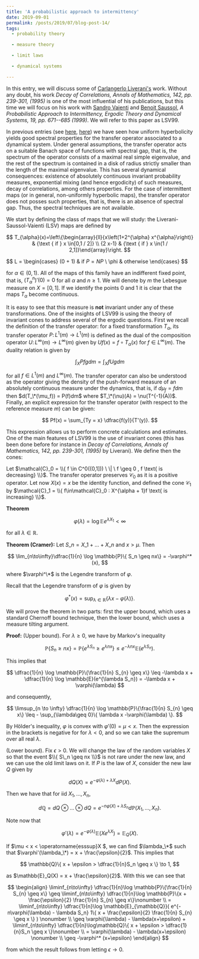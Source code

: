 ```yaml
---
title: 'A probabilistic approach to intermittency'
date: 2019-09-01
permalink: /posts/2019/07/blog-post-14/
tags:
  - probability theory

  - measure theory

  - limit laws

  - dynamical systems

---
```


In this entry, we will discuss some of [Carlangerlo Liverani's](https://www.mat.uniroma2.it/~liverani/) work. Without any doubt, his work *Decay of Correlations, Annals of Mathematics, 142, pp. 239-301, (1995)* is one of the most influential of his publications, but this time we will focus on his work with [Sandro Vaienti](http://www.cpt.univ-mrs.fr/~vaienti/) and [Benoit Saussol](http://www.math.univ-brest.fr/perso/benoit.saussol/), *A Probabilistic Approach to Intermittency, Ergodic Theory and Dynamical Systems, 19, pp. 671--685 (1999)*. We will refer to this paper as LSV99.

In previous entries (see [here](posts/2019/05/blog-post-5/]), [here](posts/2019/05/blog-post-8/])) we have seen how uniform hyperbolicity yields good spectral properties for the transfer operator associated to a dynamical system. Under general assumptions, the transfer operator acts on a suitable Banach space of functions with spectral gap, that is, the spectrum of the operator consists of a maximal real simple eigenvalue, and the rest of the spectrum is contained in a disk of radius strictly smaller than the length of the maximal eigenvalue. This has several dynamical consequences: existence of absolutely continuous invariant probability measures, exponential mixing (and hence ergodicity) of such measures, decay of correlations, among others properties. For the case of intermittent maps (or in general, non-uniformly hyperbolic maps), the transfer operator does not posses such properties, that is, there is an absence of spectral gap. Thus, the spectral techniques are not available.

We start by defining the class of maps that we will study: the Liverani-Saussol-Vaienti (LSV) maps are defined by

$$
T_{\alpha}(x)=\left\{\begin{array}{ll}{x\left(1+2^{\alpha} x^{\alpha}\right)} & {\text { if } x \in[0,1 / 2]} \\ {2 x-1} & {\text { if } x \in(1 / 2,1]}\end{array}\right.
$$

$$
L =
  \begin{cases}
    (0 + 1) & if $P = \mathit{NP}$ \\
    \phi        & otherwise
  \end{cases}
$$

for $\alpha\in (0,1)$. All of the maps of this family have an indifferent fixed point, that is, $(T^n_\alpha)'(0) = 0$ for all $\alpha$ and $n\geq 1$. We will denote by $m$ the Lebesgue measure on $X = [0,1]$. If we identify the points $0$ and $1$ it is clear that the maps $T_\alpha$ become continuous.

It is easy to see that this measure is **not** invariant under any of these transformations. One of the insights of LSV99 is using the theory of invariant cones to address several of the ergodic questions. First we recall the definition of the transfer operator: for a fixed transformation $T_\alpha$, its transfer operator $P\colon L^1(m)\to L^1(m)$ is defined as the dual of the composition operator $U\colon L^\infty(m)\to L^\infty(m)$ given by $Uf(x) = f\circ T_\alpha(x)$ for $f\in L^\infty(m)$. The duality relation is given by

$$
\int_X Pf g dm = \int_X f Ug dm
$$

for all $f\in L^1(m)$ and $L^\infty(m)$. The transfer operator can also be understood as the operator giving the density of the push-forward measure of an absolutely continuous measure under the dynamics, that is, if $d\mu_f = f dm$ then $d(T_\*(\mu_f)) = P(f)dm$ where $T_\*(\nu)(A) = \nu(T^{-1}(A))$. Finally, an explicit expression for the transfer operator (with respect to the reference measure $m$) can be given:

$$
Pf(x) = \sum_{Ty = x} \dfrac{f(y)}{T'(y)}.
$$

This expression allows us to perform concrete calculations and estimates. One of the main features of LSV99 is the use of invariant cones (this has been done before for instance in *Decay of Correlations, Annals of Mathematics, 142, pp. 239-301, (1995)* by Liverani). We define then the cones:

Let $\mathcal{C}_0 = \\{ f \in C^0((0,1])) \ \| \ f \geq 0 , f \text{ is decreasing}  \\}$. The transfer operator preserves $\mathcal{C}_0$ as it is a positive operator. Let now $X(x) = x$ be the identity function, and defined the cone $\mathcal{C}_1$ by $\mathcal{C}_1 = \\{ f\in\mathcal{C}_0 : X^{\alpha + 1}f \text{ is increasing} \\}$.





**Theorem**

$$
\varphi(\lambda) = \log \mathbb{E}e^{\lambda X_1} \lt \infty
$$

for all $\lambda\in\mathbb{R}$.

**Theorem (Cramer):** Let $S\_n = X\_1 + \dots + X\_n$ and $x > \mu$. Then

$$
\lim_{n\to\infty}\dfrac{1}{n} \log \mathbb{P}\{ S_n \geq nx\} = -\varphi^*(x),
$$

where $\varphi^\*$ is the Legendre transform of $\varphi$.

Recall that the Legendre transform of $\varphi$ is given by

$$
\varphi^*(x) = \sup_{\lambda\in\mathbb{R}} \{\lambda x -\varphi(\lambda) \}.
$$

We will prove the theorem in two parts: first the upper bound, which uses a standard Chernoff bound technique, then the lower bound, which uses a measure tilting argument.

**Proof:** (Upper bound). For $\lambda \geq 0$, we have by Markov's inequality

$$
\mathbb{P}\{ S_n \geq nx \} = \mathbb{P}\{ e^{\lambda S_n} \geq e^{\lambda nx} \} \leq e^{-\lambda nx} \mathbb{E}(e^{\lambda S_n}).
$$

This implies that

$$
\dfrac{1}{n} \log \mathbb{P}\{\frac{1}{n} S_{n} \geq x\} \leq -\lambda  x +  \dfrac{1}{n} \log \mathbb{E}(e^{\lambda S_n}) = -\lambda x  + \varphi(\lambda)
$$

and consequently,

$$
\limsup_{n \to \infty} \dfrac{1}{n} \log \mathbb{P}\{\frac{1}{n} S_{n} \geq x\} \leq - \sup_{\lambda\geq 0}\{ \lambda x  -\varphi(\lambda) \}.
$$

By Hölder's inequality, $\varphi$ is convex with $\varphi'(0) = \mu < x$. Then the expression in the brackets is negative for for $\lambda < 0$, and so we can take the supremum over all real $\lambda$.

(Lower bound). Fix $\epsilon > 0$. We will change the law of the random variables $X$ so that the event $\\{ S\_n \geq nx \\}$ is not rare under the new law, and we can use the old limit laws on it. If $P$ is the law of $X$, consider the new law $Q$ given by

$$
dQ(X) = e^{-\varphi(\lambda)+ \lambda X} dP(X).
$$

Then we have that for iid $X_1,\dots,X_n$,

$$
d\mathbb{Q} = dQ\otimes \dots \otimes dQ = e^{-n\varphi(X)+\lambda S_n}d\mathbb{P}(X_1,\dots,X_n).
$$

Note now that

$$
\varphi'(\lambda) = e^{-\varphi(\lambda)}\mathbb{E}(Xe^{\lambda X}) = \mathbb{E}_Q(X).
$$

If $\mu < x < \operatorname{esssup}X $, we can find $\lambda_\*$ such that $\varphi'(\lambda_\*) = x + \frac{\epsilon}{2}$. This implies that

$$
\mathbb{Q}\{ x + \epsilon > \dfrac{1}{n}S_n \geq x \} \to 1,
$$

as $\mathbb{E}_Q(X) = x + \frac{\epsilon}{2}$. With this we can see that

$$
\begin{align}
\liminf_{n\to\infty} \dfrac{1}{n}\log \mathbb{P}\{\frac{1}{n} S_{n} \geq x\} \geq \liminf_{n\to\infty} \dfrac{1}{n}\log \mathbb{P}\{x + \frac{\epsilon}{2} \frac{1}{n} S_{n} \geq x\}\nonumber \\
 = \liminf_{n\to\infty} \dfrac{1}{n}\log \mathbb{E}_{\mathbb{Q}}( e^{-n\varphi(\lambda) - \lambda S_n} 1\{  x + \frac{\epsilon}{2} \frac{1}{n} S_{n} \geq x \}  ) \nonumber \\
 \geq \varphi(\lambda) - \lambda(x+\epsilon) + \liminf_{n\to\infty} \dfrac{1}{n}\log\mathbb{Q}\{ x + \epsilon > \dfrac{1}{n}S_n \geq x \}\nonumber \\
 = \varphi(\lambda) - \lambda(x+\epsilon) \nonumber \\
 \geq -\varphi^* (x+\epsilon)
\end{align}
$$

from which the result follows from letting $\epsilon \to 0$.
